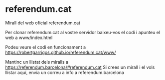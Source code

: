 # referendum.cat
Mirall del web oficial referendum.cat

Per clonar referendum.cat al vostre servidor baixeu-vos el codi i apunteu el web a www/index.html

Podeu veure el codi en funcionament a https://robertgarrigos.github.io/referendum.cat/www/

Mantinc un llistat dels miralls a https://referendum.barcelona/#referendum.cat
Si crees un mirall i el vols llistar aquí, envia un correu a info a referendum.barcelona
